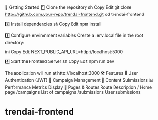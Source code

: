 🚀 Getting Started
1️⃣ Clone the repository
sh
Copy
Edit
git clone https://github.com/your-repo/trendai-frontend.git
cd trendai-frontend

2️⃣ Install dependencies
sh
Copy
Edit
npm install

3️⃣ Configure environment variables
Create a .env.local file in the root directory:

ini
Copy
Edit
NEXT_PUBLIC_API_URL=http://localhost:5000

4️⃣ Start the Frontend Server
sh
Copy
Edit
npm run dev

The application will run at http://localhost:3000
🛠 Features
🔐 User Authentication (JWT)
📢 Campaign Management
📩 Content Submissions
📊 Performance Metrics Display
📌 Pages & Routes
Route	Description
/	Home page
/campaigns	List of campaigns
/submissions	User submissions
# trendai-frontend
